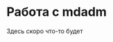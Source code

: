 # Работа с mdadm
<!-- https://www.dmosk.ru/miniinstruktions.php?mini=mdadm -->
<!-- http://xgu.ru/wiki/mdadm -->

Здесь скоро что-то будет
